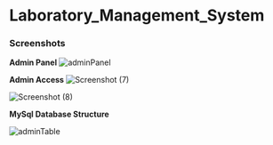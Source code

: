 # Laboratory_Management_System

### Screenshots

**Admin Panel**
![adminPanel](https://user-images.githubusercontent.com/69634375/236899887-cb023a1b-fd3a-4380-b447-6f524250ed60.png)

**Admin Access**
![Screenshot (7)](https://user-images.githubusercontent.com/69634375/232675406-ee85aacf-ac47-4517-80ee-c9a90051bf4e.png)

![Screenshot (8)](https://user-images.githubusercontent.com/69634375/232675425-5b1a8e06-c38e-4bda-897e-2a063c47a27a.png)

**MySql Database Structure**

![adminTable](https://user-images.githubusercontent.com/69634375/236899905-e32579b1-644b-46e2-8678-e72c9bb7e8ca.png)
